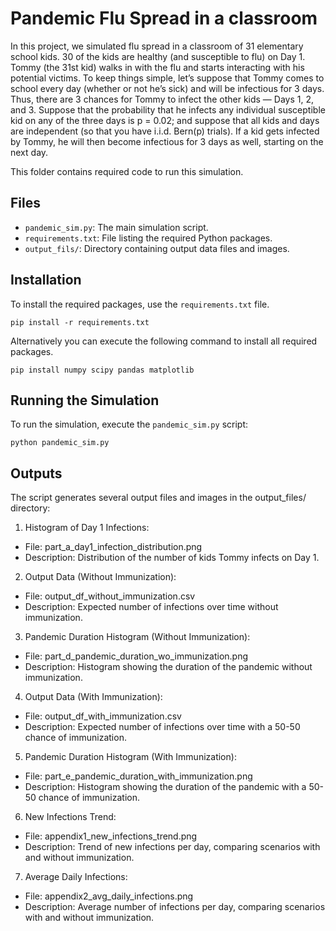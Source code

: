 # Pandemic Flu Spread in a classroom

In this project, we simulated flu spread in a classroom of 31 elementary school kids. 30 of the kids are healthy (and susceptible to flu) on Day 1. Tommy (the 31st kid) walks in with the flu and starts interacting with his potential victims. To keep things simple, let’s suppose that Tommy comes to school every day (whether or not he’s sick) and will be infectious for 3 days. Thus, there are 3 chances for Tommy to infect the other kids — Days 1, 2, and 3. Suppose that the probability that he infects any individual susceptible kid on any of the three days is p = 0.02; and suppose that all kids and days are independent (so that you have i.i.d. Bern(p) trials). If a kid gets infected by Tommy, he will then become infectious for 3 days as well, starting on the next day.

This folder contains required code to run this simulation.

## Files
- `pandemic_sim.py`:  The main simulation script.
- `requirements.txt`: File listing the required Python packages.
- `output_fils/`: Directory containing output data files and images.

## Installation
To install the required packages, use the `requirements.txt` file.

```pip install -r requirements.txt```

Alternatively you can execute the following command to install all required packages.

```pip install numpy scipy pandas matplotlib```

## Running the Simulation
To run the simulation, execute the `pandemic_sim.py` script:

```python pandemic_sim.py```

## Outputs

The script generates several output files and images in the output_files/ directory:

1. Histogram of Day 1 Infections:
- File: part_a_day1_infection_distribution.png
- Description: Distribution of the number of kids Tommy infects on Day 1.

2. Output Data (Without Immunization):
- File: output_df_without_immunization.csv
- Description: Expected number of infections over time without immunization.

3. Pandemic Duration Histogram (Without Immunization):

- File: part_d_pandemic_duration_wo_immunization.png
- Description: Histogram showing the duration of the pandemic without immunization.

4. Output Data (With Immunization):

- File: output_df_with_immunization.csv
- Description: Expected number of infections over time with a 50-50 chance of immunization.

5. Pandemic Duration Histogram (With Immunization):

- File: part_e_pandemic_duration_with_immunization.png
- Description: Histogram showing the duration of the pandemic with a 50-50 chance of immunization.

6. New Infections Trend:

- File: appendix1_new_infections_trend.png
- Description: Trend of new infections per day, comparing scenarios with and without immunization.

7. Average Daily Infections:

- File: appendix2_avg_daily_infections.png
- Description: Average number of infections per day, comparing scenarios with and without immunization.



